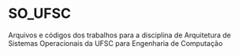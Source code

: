# SO_UFSC

Arquivos e códigos dos trabalhos para a disciplina de Arquitetura de Sistemas Operacionais da UFSC para Engenharia de Computação

